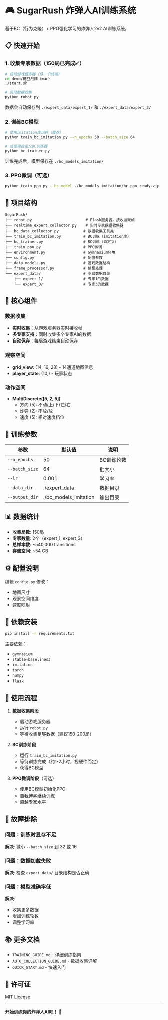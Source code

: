 # 🎮 SugarRush 炸弹人AI训练系统

基于BC（行为克隆）+ PPO强化学习的炸弹人2v2 AI训练系统。

## 📋 快速开始

### 1. 收集专家数据（150局已完成✅）

```bash
# 启动游戏服务器（另一个终端）
cd demo/糖豆战阵（mac）
./start.sh

# 启动数据收集
python robot.py
```

数据会自动保存到 `./expert_data/expert_1/` 和 `./expert_data/expert_3/`

### 2. 训练BC模型

```bash
# 使用imitation库训练（推荐）
python train_bc_imitation.py --n_epochs 50 --batch_size 64

# 或使用自定义BC训练器
python bc_trainer.py
```

训练完成后，模型保存在 `./bc_models_imitation/`

### 3. PPO微调（可选）

```bash
python train_ppo.py --bc_model ./bc_models_imitation/bc_ppo_ready.zip
```

## 📂 项目结构

```
SugarRush/
├── robot.py                        # Flask服务器，接收游戏帧
├── realtime_expert_collector.py    # 实时专家数据收集器
├── bc_data_collector.py           # 数据收集工具类
├── train_bc_imitation.py          # BC训练（imitation库）
├── bc_trainer.py                  # BC训练（自定义）
├── train_ppo.py                   # PPO微调
├── environment.py                 # Gymnasium环境
├── config.py                      # 配置参数
├── data_models.py                 # 游戏数据结构
├── frame_processor.py             # 帧预处理
└── expert_data/                   # 专家数据目录
    ├── expert_1/                  # 专家1的数据
    └── expert_3/                  # 专家3的数据
```

## 🎯 核心组件

### 数据收集
- **实时收集**：从游戏服务器实时接收帧
- **多专家支持**：同时收集多个专家AI的数据
- **自动保存**：每局游戏结束自动保存

### 观察空间
- **grid_view**: (14, 16, 28) - 14通道地图信息
- **player_state**: (10,) - 玩家状态

### 动作空间
- **MultiDiscrete([5, 2, 5])**
  - 方向 (5): 不动/上/下/左/右
  - 炸弹 (2): 不放/放
  - 速度 (5): 相对速度档位

## 🚀 训练参数

| 参数 | 默认值 | 说明 |
|------|--------|------|
| `--n_epochs` | 50 | BC训练轮数 |
| `--batch_size` | 64 | 批大小 |
| `--lr` | 0.001 | 学习率 |
| `--data_dir` | ./expert_data | 数据目录 |
| `--output_dir` | ./bc_models_imitation | 输出目录 |

## 📊 数据统计

- **收集局数**: 150局
- **专家数量**: 2个（expert_1, expert_3）
- **总样本数**: ~540,000 transitions
- **存储空间**: ~54 GB

## ⚙️ 配置说明

编辑 `config.py` 修改：
- 地图尺寸
- 观察空间维度
- 速度映射

## 🔧 依赖安装

```bash
pip install -r requirements.txt
```

主要依赖：
- `gymnasium`
- `stable-baselines3`
- `imitation`
- `torch`
- `numpy`
- `flask`

## 📝 使用流程

1. **数据收集阶段**
   - 启动游戏服务器
   - 运行 `robot.py`
   - 等待收集足够数据（建议150-200局）

2. **BC训练阶段**
   - 运行 `train_bc_imitation.py`
   - 等待训练完成（约1-2小时，视硬件而定）
   - 获得BC模型

3. **PPO微调阶段**（可选）
   - 使用BC模型初始化PPO
   - 自我博弈继续训练
   - 超越专家水平

## 🐛 故障排除

### 问题：训练时显存不足
**解决**: 减小 `--batch_size` 到 32 或 16

### 问题：数据加载失败
**解决**: 检查 `expert_data/` 目录结构是否正确

### 问题：模型准确率低
**解决**: 
- 收集更多数据
- 增加训练轮数
- 调整学习率

## 📚 更多文档

- `TRAINING_GUIDE.md` - 详细训练指南
- `AUTO_COLLECTION_GUIDE.md` - 数据收集详解
- `QUICK_START.md` - 快速入门

## 📜 许可证

MIT License

---

**开始训练你的炸弹人AI吧！** 🎉

